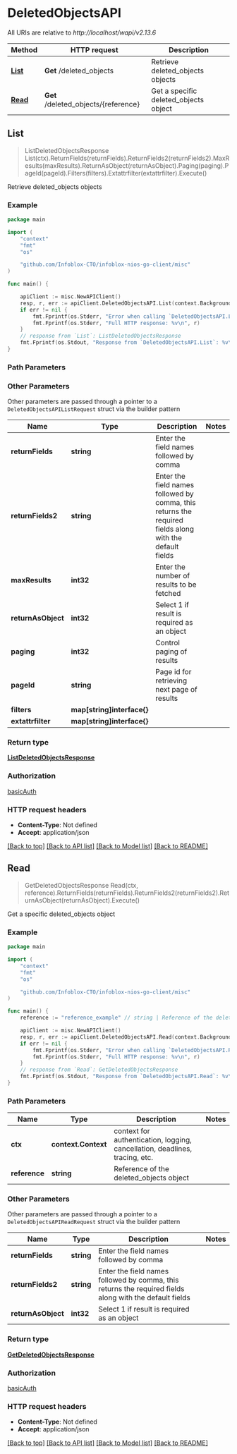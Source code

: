 # DeletedObjectsAPI

All URIs are relative to *http://localhost/wapi/v2.13.6*

Method | HTTP request | Description
------------- | ------------- | -------------
[**List**](DeletedObjectsAPI.md#List) | **Get** /deleted_objects | Retrieve deleted_objects objects
[**Read**](DeletedObjectsAPI.md#Read) | **Get** /deleted_objects/{reference} | Get a specific deleted_objects object



## List

> ListDeletedObjectsResponse List(ctx).ReturnFields(returnFields).ReturnFields2(returnFields2).MaxResults(maxResults).ReturnAsObject(returnAsObject).Paging(paging).PageId(pageId).Filters(filters).Extattrfilter(extattrfilter).Execute()

Retrieve deleted_objects objects



### Example

```go
package main

import (
	"context"
	"fmt"
	"os"

	"github.com/Infoblox-CTO/infoblox-nios-go-client/misc"
)

func main() {

	apiClient := misc.NewAPIClient()
	resp, r, err := apiClient.DeletedObjectsAPI.List(context.Background()).Execute()
	if err != nil {
		fmt.Fprintf(os.Stderr, "Error when calling `DeletedObjectsAPI.List``: %v\n", err)
		fmt.Fprintf(os.Stderr, "Full HTTP response: %v\n", r)
	}
	// response from `List`: ListDeletedObjectsResponse
	fmt.Fprintf(os.Stdout, "Response from `DeletedObjectsAPI.List`: %v\n", resp)
}
```

### Path Parameters



### Other Parameters

Other parameters are passed through a pointer to a `DeletedObjectsAPIListRequest` struct via the builder pattern


Name | Type | Description  | Notes
------------- | ------------- | ------------- | -------------
**returnFields** | **string** | Enter the field names followed by comma | 
**returnFields2** | **string** | Enter the field names followed by comma, this returns the required fields along with the default fields | 
**maxResults** | **int32** | Enter the number of results to be fetched | 
**returnAsObject** | **int32** | Select 1 if result is required as an object | 
**paging** | **int32** | Control paging of results | 
**pageId** | **string** | Page id for retrieving next page of results | 
**filters** | **map[string]interface{}** |  | 
**extattrfilter** | **map[string]interface{}** |  | 

### Return type

[**ListDeletedObjectsResponse**](ListDeletedObjectsResponse.md)

### Authorization

[basicAuth](../README.md#basicAuth)

### HTTP request headers

- **Content-Type**: Not defined
- **Accept**: application/json

[[Back to top]](#) [[Back to API list]](../README.md#documentation-for-api-endpoints)
[[Back to Model list]](../README.md#documentation-for-models)
[[Back to README]](../README.md)


## Read

> GetDeletedObjectsResponse Read(ctx, reference).ReturnFields(returnFields).ReturnFields2(returnFields2).ReturnAsObject(returnAsObject).Execute()

Get a specific deleted_objects object



### Example

```go
package main

import (
	"context"
	"fmt"
	"os"

	"github.com/Infoblox-CTO/infoblox-nios-go-client/misc"
)

func main() {
	reference := "reference_example" // string | Reference of the deleted_objects object

	apiClient := misc.NewAPIClient()
	resp, r, err := apiClient.DeletedObjectsAPI.Read(context.Background(), reference).Execute()
	if err != nil {
		fmt.Fprintf(os.Stderr, "Error when calling `DeletedObjectsAPI.Read``: %v\n", err)
		fmt.Fprintf(os.Stderr, "Full HTTP response: %v\n", r)
	}
	// response from `Read`: GetDeletedObjectsResponse
	fmt.Fprintf(os.Stdout, "Response from `DeletedObjectsAPI.Read`: %v\n", resp)
}
```

### Path Parameters


Name | Type | Description  | Notes
------------- | ------------- | ------------- | -------------
**ctx** | **context.Context** | context for authentication, logging, cancellation, deadlines, tracing, etc.
**reference** | **string** | Reference of the deleted_objects object | 

### Other Parameters

Other parameters are passed through a pointer to a `DeletedObjectsAPIReadRequest` struct via the builder pattern


Name | Type | Description  | Notes
------------- | ------------- | ------------- | -------------
**returnFields** | **string** | Enter the field names followed by comma | 
**returnFields2** | **string** | Enter the field names followed by comma, this returns the required fields along with the default fields | 
**returnAsObject** | **int32** | Select 1 if result is required as an object | 

### Return type

[**GetDeletedObjectsResponse**](GetDeletedObjectsResponse.md)

### Authorization

[basicAuth](../README.md#basicAuth)

### HTTP request headers

- **Content-Type**: Not defined
- **Accept**: application/json

[[Back to top]](#) [[Back to API list]](../README.md#documentation-for-api-endpoints)
[[Back to Model list]](../README.md#documentation-for-models)
[[Back to README]](../README.md)

